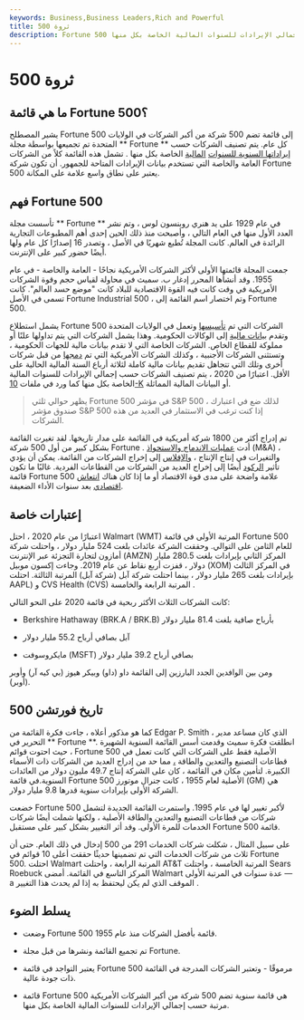 ```yaml
---
keywords: Business,Business Leaders,Rich and Powerful
title: ثروة 500
description: Fortune 500 هي قائمة سنوية تضم 500 شركة من أكبر الشركات الأمريكية مرتبة حسب إجمالي الإيرادات للسنوات المالية الخاصة بكل منها.
---
```


# ثروة 500
## ما هي قائمة Fortune 500؟

يشير المصطلح Fortune 500 إلى قائمة تضم 500 شركة من أكبر الشركات في الولايات المتحدة تم تجميعها بواسطة مجلة ** Fortune ** كل عام. يتم تصنيف الشركات حسب [إيراداتها السنوية للسنوات](/revenue) [المالية](/fiscalyear) الخاصة بكل منها . تشمل هذه القائمة كلاً من الشركات العامة والخاصة التي تستخدم بيانات الإيرادات المتاحة للجمهور. أن تكون شركة Fortune 500 يعتبر على نطاق واسع علامة على المكانة.

## فهم Fortune 500

تأسست مجلة ** Fortune ** في عام 1929 على يد هنري روبنسون لوس ، وتم نشر العدد الأول منها في العام التالي ، وأصبحت منذ ذلك الحين إحدى أهم المطبوعات التجارية الرائدة في العالم. كانت المجلة تُطبع شهريًا في الأصل ، وتصدر 16 إصدارًا كل عام ولها أيضًا حضور كبير على الإنترنت.

جمعت المجلة قائمتها الأولى لأكثر الشركات الأمريكية نجاحًا - العامة والخاصة - في عام 1955. وقد أنشأها المحرر إدغار ب. سميث في محاولة لقياس حجم وقوة الشركات الأمريكية في وقت كانت فيه القوة الاقتصادية للبلاد كانت "موضع حسد العالم". كانت تسمى في الأصل Fortune Industrial 500 ، وتم اختصار اسم القائمة إلى Fortune 500.

يشمل استطلاع Fortune 500 الشركات التي تم [تأسيسها](/incorporate) وتعمل في الولايات المتحدة وتقدم [بيانات مالية](/financial-statements) إلى الوكالات الحكومية. وهذا يشمل الشركات التي يتم تداولها علنًا أو مملوكة للقطاع الخاص. الشركات الخاصة التي لا تقدم بيانات مالية للجهات الحكومية ، وتستثنى الشركات الأجنبية ، وكذلك الشركات الأمريكية التي تم [دمجها](/consolidation) من قبل شركات أخرى وتلك التي تتجاهل تقديم بيانات مالية كاملة لثلاثة أرباع السنة المالية الحالية على الأقل. اعتبارًا من 2020 ، يتم تصنيف الشركات حسب إجمالي الإيرادات للسنوات المالية الخاصة بكل منها كما ورد في ملفات [10-K](/10-k) أو البيانات المالية المماثلة.

> يظهر حوالي ثلثي Fortune 500 في مؤشر S&P 500 ، لذلك ضع في اعتبارك صندوق مؤشر S&P 500 إذا كنت ترغب في الاستثمار في العديد من هذه الشركات.

>

تم إدراج أكثر من 1800 شركة أمريكية في القائمة على مدار تاريخها. لقد تغيرت القائمة بشكل كبير من أول 500 شركة Fortune . أدت [عمليات الاندماج والاستحواذ](/mergersandacquisitions) (M&A) ، والتغيرات في إنتاج الإنتاج ، [والإفلاس](/bankruptcy) إلى إخراج الشركات من القائمة. يمكن أن يؤدي تأثير [الركود](/recession) أيضًا إلى إخراج العديد من الشركات من القطاعات الفردية. غالبًا ما تكون قائمة Fortune 500 علامة واضحة على مدى قوة الاقتصاد أو ما إذا كان هناك [انتعاش اقتصادي](/economic-recovery) بعد سنوات الأداء الضعيفة.

## إعتبارات خاصة

اعتبارًا من عام 2020 ، احتل Walmart (WMT) المرتبة الأولى في قائمة Fortune 500 للعام الثامن على التوالي. وحققت الشركة عائدات بلغت 524 مليار دولار ، واحتلت شركة أمازون لتجارة التجزئة عبر الإنترنت (AMZN) المركز الثاني بإيرادات بلغت 280.5 مليار دولار ، قفزت أربع نقاط عن عام 2019. وجاءت إكسون موبيل (XOM) في المركز الثالث بإيرادات بلغت 265 مليار دولار ، بينما احتلت شركة آبل (شركة آبل) المرتبة الثالثة. احتلت AAPL) و CVS Health (CVS) المرتبة الرابعة والخامسة .

كانت الشركات الثلاث الأكثر ربحية في قائمة 2020 على النحو التالي:

- Berkshire Hathaway (BRK.A / BRK.B) بأرباح صافية بلغت 81.4 مليار دولار

- آبل بصافي أرباح 55.2 مليار دولار

- مايكروسوفت (MSFT) بصافي أرباح 39.2 مليار دولار

ومن بين الوافدين الجدد البارزين إلى القائمة داو (داو) وبيكر هيوز (بي كيه آر) وأوبر (أوبر).

## تاريخ فورتشن 500

كما هو مذكور أعلاه ، جاءت فكرة القائمة من Edgar P. Smith ، الذي كان مساعد مدير التحرير في ** Fortune **. انطلقت فكرة سميث وقدمت أسس القائمة السنوية الشهيرة ، حيث احتوت قوائم Fortune 500 الأصلية فقط على الشركات التي كانت تعمل في قطاعات التصنيع والتعدين والطاقة [،](/sector) مما حد من إدراج العديد من الشركات ذات الأسماء الكبيرة. لتأمين مكان في القائمة ، كان على الشركة إنتاج 49.7 مليون دولار من العائدات السنوية.في قائمة Fortune 500 الأصلية لعام 1955 ، كانت جنرال موتورز (GM) هي الشركة الأولى بإيرادات سنوية قدرها 9.8 مليار دولار.

خضعت Fortune 500 لأكبر تغيير لها في عام 1995. واستمرت القائمة الجديدة لتشمل شركات من قطاعات التصنيع والتعدين والطاقة الأصلية ، ولكنها شملت أيضًا شركات الخدمات للمرة الأولى. وقد أثر التغيير بشكل كبير على مستقبل Fortune قائمة 500.

على سبيل المثال ، شكلت شركات الخدمات 291 من 500 إدخال في ذلك العام. حتى أن ثلاث من شركات الخدمات التي تم تضمينها حديثًا حققت أعلى 10 قوائم في Fortune 500. احتلت Walmart المرتبة الرابعة ، واحتلت AT&T المرتبة الخامسة ، واحتلت Sears Roebuck المركز التاسع في القائمة. أمضى Walmart عدة سنوات في المرتبة الأولى — a الموقف الذي لم يكن ليحتفظ به إذا لم يحدث هذا التغيير .

## يسلط الضوء

- وضعت Fortune 500 قائمة بأفضل الشركات منذ عام 1955.

- تم تجميع القائمة ونشرها من قبل مجلة Fortune.

- يعتبر التواجد في قائمة Fortune 500 مرموقًا - وتعتبر الشركات المدرجة في القائمة ذات جودة عالية.

- قائمة Fortune 500 هي قائمة سنوية تضم 500 شركة من أكبر الشركات الأمريكية مرتبة حسب إجمالي الإيرادات للسنوات المالية الخاصة بكل منها.


